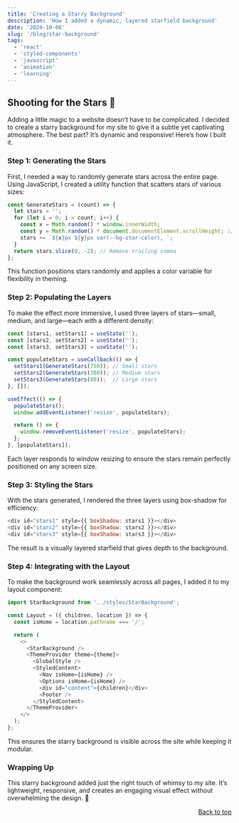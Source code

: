 ```yaml
---
title: 'Creating a Starry Background'
description: 'How I added a dynamic, layered starfield background'
date: '2024-10-08'
slug: '/blog/star-background'
tags:
  - 'react'
  - 'styled-components'
  - 'javascript'
  - 'animation'
  - 'learning'
---
```


<a id="top"></a>

## Shooting for the Stars 🌌

Adding a little magic to a website doesn’t have to be complicated. I decided to create a starry background for my site to give it a subtle yet captivating atmosphere. The best part? It’s dynamic and responsive! Here’s how I built it.

### Step 1: Generating the Stars

First, I needed a way to randomly generate stars across the entire page. Using JavaScript, I created a utility function that scatters stars of various sizes:

```javascript
const GenerateStars = (count) => {
  let stars = '';
  for (let i = 0; i < count; i++) {
    const x = Math.random() * window.innerWidth;
    const y = Math.random() * document.documentElement.scrollHeight; // Full page height
    stars += `${x}px ${y}px var(--bg-star-color), `;
  }
  return stars.slice(0, -2); // Remove trailing comma
};
```

This function positions stars randomly and applies a color variable for flexibility in theming.

### Step 2: Populating the Layers

To make the effect more immersive, I used three layers of stars—small, medium, and large—each with a different density:

```javascript
const [stars1, setStars1] = useState('');
const [stars2, setStars2] = useState('');
const [stars3, setStars3] = useState('');

const populateStars = useCallback(() => {
  setStars1(GenerateStars(750)); // Small stars
  setStars2(GenerateStars(300)); // Medium stars
  setStars3(GenerateStars(80));  // Large stars
}, []);

useEffect(() => {
  populateStars();
  window.addEventListener('resize', populateStars);

  return () => {
    window.removeEventListener('resize', populateStars);
  };
}, [populateStars]);
```

Each layer responds to window resizing to ensure the stars remain perfectly positioned on any screen size.

### Step 3: Styling the Stars

With the stars generated, I rendered the three layers using box-shadow for efficiency:

```javascript
<div id="stars1" style={{ boxShadow: stars1 }}></div>
<div id="stars2" style={{ boxShadow: stars2 }}></div>
<div id="stars3" style={{ boxShadow: stars3 }}></div>
```

The result is a visually layered starfield that gives depth to the background.

### Step 4: Integrating with the Layout

To make the background work seamlessly across all pages, I added it to my layout component:

```javascript
import StarBackground from '../styles/StarBackground';

const Layout = ({ children, location }) => {
  const isHome = location.pathname === '/';

  return (
    <>
      <StarBackground />
      <ThemeProvider theme={theme}>
        <GlobalStyle />
        <StyledContent>
          <Nav isHome={isHome} />
          <Options isHome={isHome} />
          <div id="content">{children}</div>
          <Footer />
        </StyledContent>
      </ThemeProvider>
    </>
  );
};
```

This ensures the starry background is visible across the site while keeping it modular.

### Wrapping Up

This starry background added just the right touch of whimsy to my site. It’s lightweight, responsive, and creates an engaging visual effect without overwhelming the design.    🌠

<a href="#top" style="float: right;">Back to top</a>